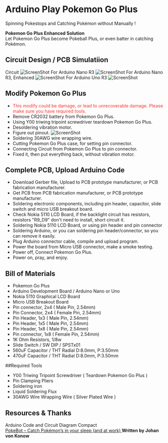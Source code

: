 #  Arduino Play Pokemon Go Plus
Spinning Pokestops and Catching Pokémon without Manually !

**Pokemon Go Plus Enhanced Solution**<br>
Let Pokemon Go Plus become Pokeball Plus, or even batter in catching Pokémon.

## Circuit Design /  PCB Simulatiion
Circuit
![ScreenShot](https://github.takahashi65.info/lib_img/github_arduinoplaypokemon_circuit.png)
For Arduino Nano R3
![ScreenShot](https://github.takahashi65.info/lib_img/github_arduinoplaypokemon_pcbf.png)
For Arduino Nano R3, Enhanced
![ScreenShot](https://github.takahashi65.info/lib_img/github_arduinoplaypokemon_enhanced_pcbf.png)
For Arduino Uno R3
![ScreenShot](https://github.takahashi65.info/lib_img/github_arduinoplaypokemon_uno_pcbf.png)

## Modify Pokemon Go Plus
+ <font color="#FF3333">This modify could be damage, or lead to unrecoverable damage. Please make sure you have required tools.</font>
+ Remove CR2032 battery from Pokemon Go Plus.
+ Using Y00 triwing tripoint screwdriver teardown Pokemon Go Plus.
+ Desoldering vibration motor.
+ Figure out pinout.
![ScreenShot](https://github.takahashi65.info/lib_img/github_pokemon_pin.png)
+ Soldering 30AWG wire wrapping wire.
+ Cutting Pokemon Go Plus case, for setting pin connector.
+ Connecting Circuit from Pokemon Go Plus to pin connector.
+ Fixed it, then put everything back, without vibration motor.

## Complete PCB, Upload Arduino Code
+ Download Gerber file, Upload to PCB prototype manufacturer, or PCB fabrication manufacturer.
+ Get PCB from PCB fabrication manufacturer, or PCB prototype manufacturer.
+ Soldering electronic components, including pin header, capacitor, slide switch and micro USB breakout board.
+ Check Nokia 5110 LCD Board, if the backlight circuit has resistors, resistors "R9_D9" don't need to install, short circuit it.
+ Soldering Nokia 5110 LCD Board, or using pin header and pin connector
+ Soldering Arduino, or you can soldering pin header/connector, so you can remove it easily.
+ Plug Arduino connector cable, compile and upload program.
+ Power the board from Micro USB connector, make a smoke testing.
+ Power off, Connect Pokemon Go Plus.
+ Power on,  pray, and enjoy.

## Bill of Materials
+ Pokemon Go Plus
+ Arduino Development Board / Arduino Nano or Uno
+ Nokia 5110 Graphical LCD Board
+ Micro USB Breakout Board
+ Pin connector, 2x4 ( Male Pin, 2.54mm)
+ Pin Connector, 2x4 ( Female Pin, 2.54mm) 
+ Pin Header, 1x3 ( Male Pin, 2.54mm)
+ Pin Header, 1x5 ( Male Pin, 2.54mm) 
+ Pin Header, 1x8 ( Male Pin, 2.54mm)
+ Pin connector, 1x8 ( Female Pin, 2.54mm)
+ 1K Ohm Resistors, 1/8w
+ Slide Switch / SW DIP / SPSTx01
+ 560uF Capacitor / THT Radial D:8.0mm, P:3.50mm
+ 470uF Capacitor / THT Radial D:8.0mm, P:3.50mm

##Required Tools
+ Y00 Triwing Tripoint Screwdriver ( Teardown Pokemon Go Plus )
+ Pin Clamping Pliers
+ Soldering iron
+ Liquid Soldering Flux
+ 30AWG Wire Wrapping Wire ( Silver Plated Wire )

## Resources & Thanks
Arduino Code and Circuit Diagram Compact<br>
[PokeBot – Catch Pokémon’s in your sleep (and at work) ](https://vonkonow.com/wordpress/2017/08/pokebot-catch-pokemons-in-your-sleep-and-at-work/)  **Written by Johan von Konow**